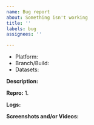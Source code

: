 ```yaml
---
name: Bug report
about: Something isn't working
title: ''
labels: bug
assignees: ''

---
```


- Platform: 
 - Branch/Build: 
 - Datasets: 

**Description:**

**Repro:**
1. 

**Logs:**

**Screenshots and/or Videos:**
